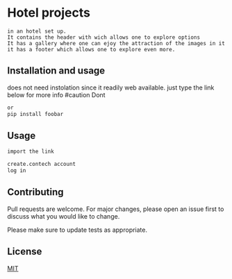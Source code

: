 # Hotel projects
```This project combuines diferrent aspects of a web craetion
in an hotel set up.
It contains the header with wich allows one to explore options 
It has a gallery where one can ejoy the attraction of the images in it
it has a footer which allows one to explore even more.
```


## Installation and usage
does not need instolation since it readily web available. just type the link below for more info
#caution
Dont
```bash
or
pip install foobar
```

## Usage

```html
import the link

create.contech account
log in
```

## Contributing
Pull requests are welcome. For major changes, please open an issue first to discuss what you would like to change.

Please make sure to update tests as appropriate.

## License
[MIT](https://choosealicense.com/licenses/mit/)